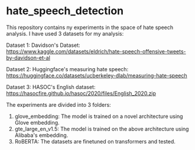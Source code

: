 # hate_speech_detection

This repository contains ny experiments in the space of hate speech analysis. I have used 3 datasets for my analysis:

Dataset 1: Davidson's Dataset: https://www.kaggle.com/datasets/eldrich/hate-speech-offensive-tweets-by-davidson-et-al


Dataset 2: Huggingface's measuring hate speech: https://huggingface.co/datasets/ucberkeley-dlab/measuring-hate-speech


Dataset 3: HASOC's English dataset: https://hasocfire.github.io/hasoc/2020/files/English_2020.zip

The experiments are divided into 3 folders:
1. glove_embedding: The model is trained on a novel architecture using Glove embedding.
2. gte_large_en_v1.5: The model is trained on the above architecture using Alibaba's embedding.
3. RoBERTA: The datasets are finetuned on transformers and tested.
